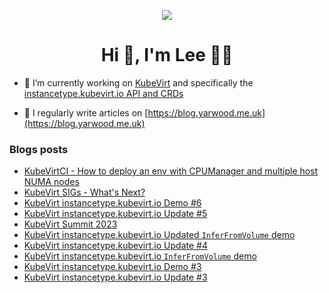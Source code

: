 <p align="center">
   <img src="https://media.tenor.com/Rl4jpTcVL2QAAAAM/shaun-of-the-dead-cheers.gif">
</p>
<h1 align="center">Hi 👋, I'm Lee 👨‍🌾 </h1>

- 🔭 I’m currently working on [KubeVirt](https://kubevirt.io) and specifically the [instancetype.kubevirt.io API and CRDs](https://kubevirt.io/user-guide/virtual_machines/instancetypes/)

- 📝 I regularly write articles on [https://blog.yarwood.me.uk](https://blog.yarwood.me.uk)

### Blogs posts
<!-- BLOG-POST-LIST:START -->
- [KubeVirtCI - How to deploy an env with CPUManager and multiple host NUMA nodes](https://blog.yarwood.me.uk/2024/05/02/kubevirt_kubevirtci_numa/)
- [KubeVirt SIGs - What&#39;s Next?](https://blog.yarwood.me.uk/2023/08/25/kubevirt_sigs_whats_next/)
- [KubeVirt instancetype.kubevirt.io Demo #6](https://blog.yarwood.me.uk/2023/07/05/kubevirt_instancetype_demo_6/)
- [KubeVirt instancetype.kubevirt.io Update #5](https://blog.yarwood.me.uk/2023/06/22/kubevirt_instancetype_update_5/)
- [KubeVirt Summit 2023](https://blog.yarwood.me.uk/2023/04/03/kubevirt_summit_2023/)
- [KubeVirt instancetype.kubevirt.io Updated `InferFromVolume` demo](https://blog.yarwood.me.uk/2023/01/19/kubevirt_instancetype_infer_instancetype_updated/)
- [KubeVirt instancetype.kubevirt.io Update #4](https://blog.yarwood.me.uk/2023/01/18/kubevirt_instancetype_update_4/)
- [KubeVirt instancetype.kubevirt.io `InferFromVolume` demo](https://blog.yarwood.me.uk/2022/10/31/kubevirt_instancetype_infer_instancetype/)
- [KubeVirt instancetype.kubevirt.io Demo #3](https://blog.yarwood.me.uk/2022/10/27/kubevirt_instancetype_demo_3/)
- [KubeVirt instancetype.kubevirt.io Update #3](https://blog.yarwood.me.uk/2022/10/05/kubevirt_instancetype_update_3/)
<!-- BLOG-POST-LIST:END -->
